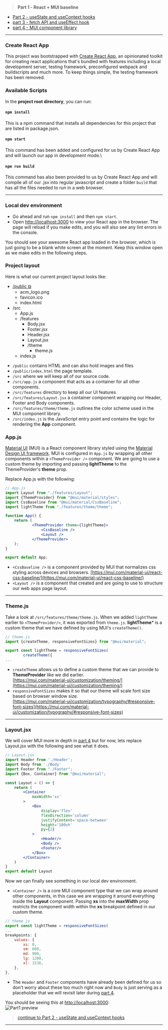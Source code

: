 > **Part 1 - React + MUI baseline**
+ [Part 2 - useState and useContext hooks](https://github.com/rosealexander/react-mui-workshop/tree/part2-useContext%26useState)
+ [part 3 - fetch API and useEffect hook](https://github.com/rosealexander/react-mui-workshop/tree/part3-useEffect)
+ [part 4 - MUI component library](https://github.com/rosealexander/react-mui-workshop/tree/part4-MUI)
___

### Create React App
This project was bootstrapped with [Create React App](https://create-react-app.dev/docs/getting-started), an opinionated 
toolkit for creating react applications that's bundled with features including a local development server, 
testing framework, preconfigured webpack and buildscripts and much more. To keep things simple, the testing framework 
has been removed.

### Available Scripts
In the **project root directory**, you can run:

#### `npm install`
This is a npm command that installs all dependencies for this project that are listed in package.json.

#### `npm start`
This command has been added and configured for us by Create React App and will launch our app in development mode.\

#### `npm run build`
This command has also been provided to us by Create React App and will compile all of our .jsx into regular javascript 
and create a folder `build` that has all the files needed to run in a web browser.
___
### Local dev environment
- Go ahead and run `npm install` and then `npm start`.
- Open [http://localhost:3000](http://localhost:3000) to view your React app in the browser.
  The page will reload if you make edits, and you will also see any lint errors in the console.

You should see your awesome React app loaded in the browser, which is just going to be a blank white screen at the 
moment. Keep this window open as we make edits in the following steps.

###  Project layout
Here is what our current project layout looks like:
* [/public ⧉](https://create-react-app.dev/docs/using-the-public-folder/)
  * acm_logo.png
  * favicon.ico
  * index.html
* /src
  * App.js
  * /features
    * Body.jsx
    * Footer.jsx
    * Header.jsx
    * Layout.jsx
    * /theme
      * theme.js
  * index.js
  
- `/public` contains HTML and can also hold images and files
- `/public/index.html` the page template.
- `/src` where we will keep all of our source code.
- `/src/app.js` a component that acts as a container for all other components.
- `/src/features` directory to keep all our UI features
- `/src/features/Layout.jsx` a container component wrapping our Header, Footer and Body components.
- `/src/features/theme/theme.js` outlines the color scheme used in the MUI component library.
- `/src/index.js` is the JavaScript entry point and contains the logic for rendering the **App** component.

### App.js
[Material UI](https://mui.com) (MUI) is a React component library styled using the
[Material Design UI framework](https://material.io/design/introduction). 
MUI is configured in `App.js` by wrapping all
other components within a `<ThemeProvider />` component. We are going to use a custom theme by importing and passing 
**lightTheme** to the ThemeProvider's **theme** prop.

Replace App.js with the following:
```jsx
// App.js
import Layout from "./features/Layout";
import {ThemeProvider} from "@mui/material/styles";
import CssBaseline from "@mui/material/CssBaseline";
import lightTheme from "./features/theme/theme";

function App() {
    return (
            <ThemeProvider theme={lightTheme}>
                <CssBaseline />
                <Layout />
            </ThemeProvider>
    );
}

export default App;
```
- `<CssBaseline />`
is a component provided by MUI that normalizes css styling across devices and browsers. 
[https://mui.com/material-ui/react-css-baseline/](https://mui.com/material-ui/react-css-baseline/)
- `<Layout />` is a component that created and are going to use to structure our web apps page layout.
___
### Theme.js
Take a look at `/src/features/theme/theme.js`. When we added `lightTheme` earlier to `<ThemeProvider/>`, it was 
exported from `theme.js`. **lightTheme*** is a custom theme that we have defined by using MUI's `createTheme()`.
```jsx
// theme.js
import {createTheme, responsiveFontSizes} from "@mui/material";

export const lightTheme = responsiveFontSizes(
        createTheme({
...
```
- `createTheme` allows us to define a custom theme that we can provide to **ThemeProvider** like we did earlier. \
[https://mui.com/material-ui/customization/theming/](https://mui.com/material-ui/customization/theming/)
- `responsiveFontSizes` makes it so that our theme will scale font size based on browser window size. \
[https://mui.com/material-ui/customization/typography/#responsive-font-sizes](https://mui.com/material-ui/customization/typography/#responsive-font-sizes)
___
### Layout.jsx
We will cover MUI more in depth in [part&nbsp;4](https://github.com/rosealexander/react-mui-workshop/tree/part4-MUI)
but for now, lets replace Layout.jsx with the following and see what it does. 
```jsx
// Layout.jsx
import Header from './Header';
import Body from './Body'
import Footer from "./Footer";
import {Box, Container} from "@mui/material";

const Layout = () => {
    return (
        <Container
            maxWidth='xs'
        >
            <Box
                display='flex'
                flexDirection='column'
                justifyContent='space-between'
                height='100vh'
                py={2}
            >
                <Header/>
                <Body />
                <Footer/>
            </Box>
        </Container>
    )
}
export default Layout
```
Now we can finally see something in our local dev environment.
- `<Container />` is a core MUI component type that we can wrap around other components, in this case we are wrapping it 
around everything inside the **Layout** component. Passing **xs** into the **maxWidth** prop restricts the component 
width within the **xs** breakpoint defined in our custom theme.
```js
// theme.js
export const lightTheme = responsiveFontSizes(
...
breakpoints: {
    values: {
        xs: 0,
        sm: 600,
        md: 900,
        lg: 1200,
        xl: 1536,
    },
},
```
- The `Header` and `Footer` components have already been defined for us so don't worry about these too much right now 
and `Body` is just serving as a placeholder that we will revisit later during 
[part&nbsp;4](https://github.com/rosealexander/react-mui-workshop/tree/part4-MUI).

You should be seeing this at [http://localhost:3000](http://localhost:3000): \
![Part1 preview](./part1.jpg)

> [continue to Part 2 - useState and useContext hooks](https://github.com/rosealexander/react-mui-workshop/tree/Part2-useContext%26useState)
___
